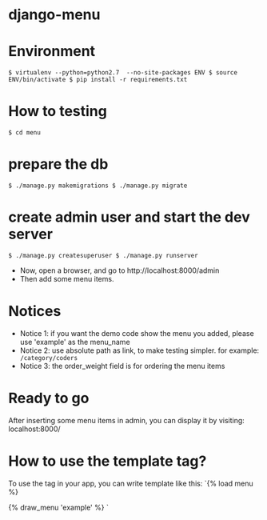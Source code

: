 # django-menu

# Environment
`$ virtualenv --python=python2.7  --no-site-packages ENV
$ source ENV/bin/activate
$ pip install -r requirements.txt
`

# How to testing
`$ cd menu
`
# prepare the db
`$ ./manage.py makemigrations
$ ./manage.py migrate
`
# create admin user and start the dev server
`$ ./manage.py createsuperuser
$ ./manage.py runserver
`
* Now, open a browser, and go to http://localhost:8000/admin
* Then add some menu items.
# Notices
* Notice 1: if you want the demo code show the menu you added, please use 'example' as the menu_name
* Notice 2: use absolute path as link, to make testing simpler. for example:
`          /category/coders`
* Notice 3: the order_weight field is for ordering the menu items

# Ready to go
After inserting some menu items in admin, you can display it by visiting: localhost:8000/

# How to use the template tag?
To use the tag in your app, you can write template like this:
`{% load menu %}

{% draw_menu 'example' %}
`

